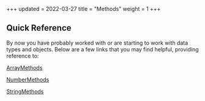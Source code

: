 +++
updated = 2022-03-27
title = "Methods"
weight = 1
+++

## Quick Reference
By now you have probably worked with or are starting to work with data types and objects.
Below are a few links that you may find helpful, providing reference to:

[ArrayMethods](https://www.w3schools.com/js/js_array_methods.asp)

[NumberMethods](https://www.w3schools.com/js/js_number_methods.asp)

[StringMethods](https://www.w3schools.com/js/js_string_methods.asp)